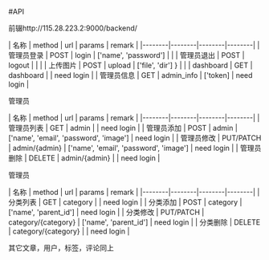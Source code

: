 #API

前辍http://115.28.223.2:9000/backend/

| 名称 | method | url | params | remark |
|--------|--------|--------|--------|
|   管理员登录     |   POST     |   login     |    ['name', 'password']    |  |
|   管理员退出     |   POST     |   logout     |        | |
|   上传图片     |   POST     |   upload     |    ['file', 'dir'] }    | |
|   dashboard   |   GET     |   dashboard     |       | need login |
|   管理员信息     |   GET     |   admin_info     | ['token]      | need login |


管理员

| 名称 | method | url | params | remark |
|--------|--------|--------|--------|
|   管理员列表     |   GET     |   admin     |       | need login |
|   管理员添加     |   POST     |   admin     |  ['name', 'email', 'password', 'image']     | need login |
|   管理员修改     |   PUT/PATCH     |   admin/{admin}     |  ['name', 'email', 'password', 'image']     | need login |
|   管理员删除     |   DELETE     |   admin/{admin}      |       | need login |

管理员

| 名称 | method | url | params | remark |
|--------|--------|--------|--------|
|   分类列表     |   GET     |   category     |       | need login |
|   分类添加     |   POST     |   category     |  ['name', 'parent_id']     | need login |
|   分类修改     |   PUT/PATCH     |   category/{category}     |  ['name', 'parent_id']     | need login |
|   分类删除     |   DELETE     |   category/{category}      |       | need login |

其它文章，用户，标签，评论同上